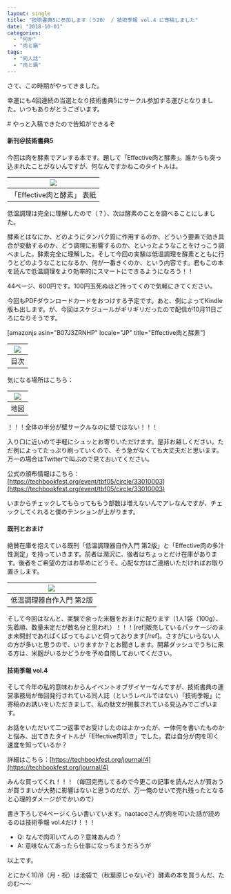 ```yaml
---
layout: single
title: "技術書典5に参加します（う20） / 技術季報 vol.4 に寄稿しました"
date: "2018-10-01"
categories: 
  - "何か"
  - "肉と鍋"
tags: 
  - "同人誌"
  - "肉と鍋"
---
```


さて、この時期がやってきました。

幸運にも4回連続の当選となり技術書典5にサークル参加する運びとなりました。いつもありがとうございます。

\# やっと入稿できたので告知ができるぞ

#### 新刊＠技術書典5

今回は肉を酵素でアレする本です。題して「Effective肉と酵素」。誰からも突っ込まれたことがないんですが、何なんですかねこのタイトルは。

| ![](https://blog.naotaco.com/assets/images/posts/2018/10/d36f8e1d9664f5c25293d07b02c62b77-213x300.png) |
|:--:|
|  「Effective肉と酵素」 表紙 |

低温調理は完全に理解したので（？）、次は酵素のことを調べることにしました。

酵素とはなにか、どのようにタンパク質に作用するのか、どういう要素で効き具合が変動するのか、どう調理に影響するのか、といったようなことをけっこう調べました。酵素完全に理解した。そして今回の実験は低温調理を酵素とともに行うとどのようなことになるか、何が一番きくのか、という内容です。君もこの本を読んで低温調理をより効率的にスマートにできるようになろう！！

44ページ、600円です。100円玉死ぬほど持ってくので気軽にきてください。

今回もPDFダウンロードカードをおつけする予定です。あと、例によってKindle版も出します。が、今回はスケジュールがギリギリだったので配信が10月11日ごろになりそうです。

\[amazonjs asin="B07J3ZRNHP" locale="JP" title="Effective肉と酵素"\]

| ![](https://blog.naotaco.com/assets/images/posts/2018/10/toc-720x527.png) |
|:--:|
|  目次 |

気になる場所はこちら：

| ![](https://blog.naotaco.com/assets/images/posts/2018/10/map-720x174.png) |
|:--:|
|  地図 |

！！！全体の半分が壁サークルなのに壁ではない！！！

入り口に近いので手軽にシュッとお寄りいただけます。是非お越しください。ただ例によってたっぷり刷っていくので、そう急がなくても大丈夫だと思います。万一の場合はTwitterで叫ぶので見ておいてください。

公式の頒布情報はこちら：[https://techbookfest.org/event/tbf05/circle/33010003](https://techbookfest.org/event/tbf05/circle/33010003)

いまからチェックしてもらってももう部数は増えないんでアレなんですが、チェックしてくれると僕のテンションが上がります。

#### 既刊とおまけ

絶賛在庫を抱えている既刊「低温調理器自作入門 第2版」と「Effective肉の多汁性測定」を持っていきます。前者は潤沢に、後者はちょっとだけ在庫があります。後者をご希望の方はお早めにどうそ。心配な方はご連絡いただければお取り置きします。

| ![](https://blog.naotaco.com/assets/images/posts/2018/10/cover.jpg) |
|:--:|
|  低温調理器自作入門 第2版 |

そして今回はなんと、実験で余った米麹をおまけに配ります（1人1袋（100g）、先着順、数量未定だが数名分と思われ）！！！\[ref\]販売しているパッケージのまま未開封であればくばってもよいと伺っております\[/ref\]。さすがにいらない人の方が多いと思うので、いりますか？とお聞きします。開幕ダッシュでうちに来る方は、米麹がいるかどうかを予め自問しておいてください。

#### 技術季報 vol.4

そして今年の私的意味わからんイベントオブザイヤーなんですが、技術書典の運営事務局が毎回発行されている同人誌（というレベルではない）「技術季報」に寄稿のお誘いをいただきまして、私の駄文が掲載されている見込みでございます。

お話をいただいて二つ返事でお受けしたのはよかったが、一体何を書いたものかと悩み、出てきたタイトルが「Effective肉叩き」でした。君は自分が肉を叩く速度を知っているか？

詳細はこちら：[https://techbookfest.org/journal/4](https://techbookfest.org/journal/4)

みんな買ってくれ！！！（毎回完売してるので今更この記事を読んだ人が買おうが買うまいが大勢に影響はないと思うのだが、万一俺のせいで売れ残ったとなると心理的ダメージがでかいので）

書き下ろしで4ページくらい書いています。naotacoさんが肉を叩いた話が読めるのは技術季報 vol.4だけ！！！

- Q: なんで肉叩いてんの？意味あんの？
- A: 意味なんてあったら仕事になっちまうだろうが

以上です。

とにかく10/8（月・祝）は池袋で（秋葉原じゃないぞ）酵素の本を買うんだ、たのむ～～
